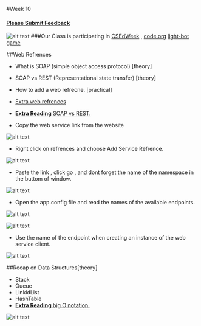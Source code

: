 #Week 10

#### [Please Submit Feedback][2]



![alt text](http://csedweek.org/images/CSEdWeek-bannertmb.png "CSEdWeek")
###Our Class is participating in [CSEdWeek][1] , [code.org][7]
[light-bot game][8]





##Web Refrences
- What is SOAP (simple object access protocol) [theory]
- SOAP vs REST (Representational state transfer) [theory]
- How to add a web refrecne. [practical]
- [Extra web refrences][4]

- [**Extra Reading** SOAP vs REST.][3]


- Copy the web service link from the website

![alt text](https://raw.github.com/TheNightPhoenix/AdvancedProgramming/master/week10/add_web_refrence_01.PNG "Adding a webservice")

- Right click on refrences and choose Add Service Refrence.

![alt text](https://raw.github.com/TheNightPhoenix/AdvancedProgramming/master/week10/add_web_refrence_02.PNG "Adding a webservice")

- Paste the link , click go , and dont forget the name of the namespace in the buttom of window. 

![alt text](https://raw.github.com/TheNightPhoenix/AdvancedProgramming/master/week10/add_web_refrence_03.PNG "Adding a webservice")
- Open the app.config file and read the names of the available endpoints.

![alt text](https://raw.github.com/TheNightPhoenix/AdvancedProgramming/master/week10/add_web_refrence_04.PNG "Adding a webservice")

![alt text](https://raw.github.com/TheNightPhoenix/AdvancedProgramming/master/week10/add_web_refrence_05.PNG "Adding a webservice")

- Use the name of the endpoint when creating an instance of the web service client.

![alt text](https://raw.github.com/TheNightPhoenix/AdvancedProgramming/master/week10/add_web_refrence_06.PNG "Adding a webservice")





##Recap on Data Structures[theory]
- Stack
- Queue
- LinkidList
- HashTable
- [**Extra Reading** big O notation.][5]



![alt text](https://raw.github.com/TheNightPhoenix/AdvancedProgramming/master/week10/map.png "Class Mind Map")

[1]:http://csedweek.org/promote

[2]:https://docs.google.com/forms/d/1-oPlwu_OfXpBWdaN5_UEjuR3cY6MvtqJj_6AtgvwSWc

[3]:http://blog.smartbear.com/apis/understanding-soap-and-rest-basics/

[4]:http://www.webservicex.net/

[5]:http://rob-bell.net/2009/06/a-beginners-guide-to-big-o-notation/

[7]:http://code.org/

[8]:http://light-bot.com/hocflash.html
